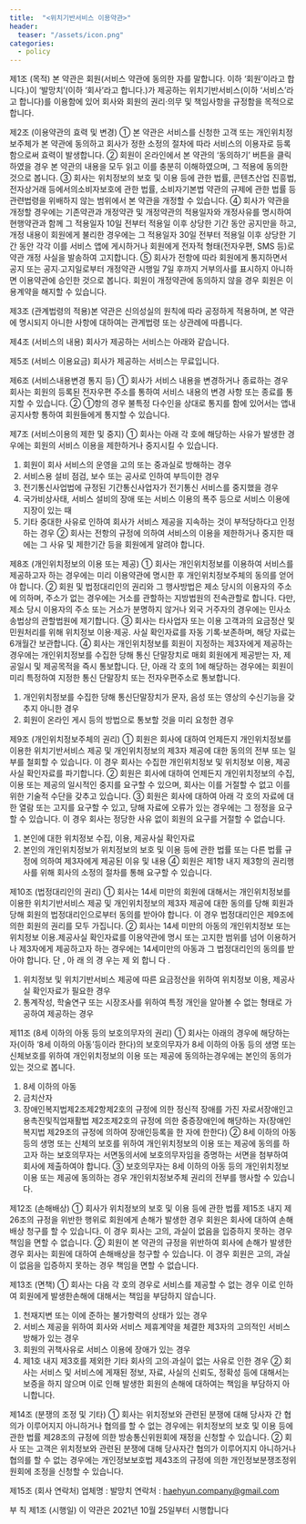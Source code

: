 ```yaml
---
title:  "<위치기반서비스 이용약관>"
header:
  teaser: "/assets/icon.png"
categories: 
  - policy
---
```



제1조 (목적) 
본 약관은 회원(서비스 약관에 동의한 자를 말합니다. 이하 ‘회원’이라고 합니다.)이 ‘발망치’(이하 ‘회사’라고 합니다.)가 제공하는 위치기반서비스(이하 ‘서비스’라고 합니다)를 이용함에 있어 회사와 회원의 권리·의무 및 책임사항을 규정함을 목적으로 합니다. 

제2조 (이용약관의 효력 및 변경)
① 본 약관은 서비스를 신청한 고객 또는 개인위치정보주체가 본 약관에 동의하고 회사가 정한 소정의 절차에 따라 서비스의 이용자로 등록함으로써 효력이 발생합니다. 
② 회원이 온라인에서 본 약관의 ‘동의하기’ 버튼을 클릭하였을 경우 본 약관의 내용을 모두 읽고 이를 충분히 이해하였으며, 그 적용에 동의한 것으로 봅니다. 
③ 회사는 위치정보의 보호 및 이용 등에 관한 법률, 콘텐츠산업 진흥법, 전자상거래 등에서의소비자보호에 관한 법률, 소비자기본법 약관의 규제에 관한 법률 등 관련법령을 위배하지 않는 범위에서 본 약관을 개정할 수 있습니다.
④ 회사가 약관을 개정할 경우에는 기존약관과 개정약관 및 개정약관의 적용일자와 개정사유를 명시하여 현행약관과 함께 그 적용일자 10일 전부터 적용일 이후 상당한 기간 동안 공지만을 하고, 개정 내용이 회원에게 불리한 경우에는 그 적용일자 30일 전부터 적용일 이후 상당한 기간 동안 각각 이를 서비스 앱에 게시하거나 회원에게 전자적 형태(전자우편, SMS 등)로 약관 개정 사실을 발송하여 고지합니다. 
⑤ 회사가 전항에 따라 회원에게 통지하면서 공지 또는 공지∙고지일로부터 개정약관 시행일 7일 후까지 거부의사를 표시하지 아니하면 이용약관에 승인한 것으로 봅니다. 회원이 개정약관에 동의하지 않을 경우 회원은 이용계약을 해지할 수 있습니다. 

제3조 (관계법령의 적용)본 약관은 신의성실의 원칙에 따라 공정하게 적용하며, 본 약관에 명시되지 아니한 사항에 대하여는 관계법령 또는 상관례에 따릅니다. 

제4조 (서비스의 내용) 회사가 제공하는 서비스는 아래와 같습니다.

제5조 (서비스 이용요금)
회사가 제공하는 서비스는 무료입니다. 

제6조 (서비스내용변경 통지 등)
① 회사가 서비스 내용을 변경하거나 종료하는 경우 회사는 회원의 등록된 전자우편 주소를 통하여 서비스 내용의 변경 사항 또는 종료를 통지할 수 있습니다. 
② ①항의 경우 불특정 다수인을 상대로 통지를 함에 있어서는 앱내 공지사항 통하여 회원들에게 통지할 수 있습니다. 

제7조 (서비스이용의 제한 및 중지)
① 회사는 아래 각 호에 해당하는 사유가 발생한 경우에는 회원의 서비스 이용을 제한하거나 중지시킬 수 있습니다.
 1. 회원이 회사 서비스의 운영을 고의 또는 중과실로 방해하는 경우
 2. 서비스용 설비 점검, 보수 또는 공사로 인하여 부득이한 경우
 3. 전기통신사업법에 규정된 기간통신사업자가 전기통신 서비스를 중지했을 경우
 4. 국가비상사태, 서비스 설비의 장애 또는 서비스 이용의 폭주 등으로 서비스 이용에 지장이 있는 때
 5. 기타 중대한 사유로 인하여 회사가 서비스 제공을 지속하는 것이 부적당하다고 인정하는 경우
② 회사는 전항의 규정에 의하여 서비스의 이용을 제한하거나 중지한 때에는 그 사유 및 제한기간 등을 회원에게 알려야 합니다. 

제8조 (개인위치정보의 이용 또는 제공)
① 회사는 개인위치정보를 이용하여 서비스를 제공하고자 하는 경우에는 미리 이용약관에 명시한 후 개인위치정보주체의 동의를 얻어야 합니다. 
② 회원 및 법정대리인의 권리와 그 행사방법은 제소 당시의 이용자의 주소에 의하며, 주소가 없는 경우에는 거소를 관할하는 지방법원의 전속관할로 합니다. 다만, 제소 당시 이용자의 주소 또는 거소가 분명하지 않거나 외국 거주자의 경우에는 민사소송법상의 관할법원에 제기합니다. 
③ 회사는 타사업자 또는 이용 고객과의 요금정산 및 민원처리를 위해 위치정보 이용·제공․ 사실 확인자료를 자동 기록·보존하며, 해당 자료는 6개월간 보관합니다. 
④ 회사는 개인위치정보를 회원이 지정하는 제3자에게 제공하는 경우에는 개인위치정보를 수집한 당해 통신 단말장치로 매회 회원에게 제공받는 자, 제공일시 및 제공목적을 즉시 통보합니다. 단, 아래 각 호의 1에 해당하는 경우에는 회원이 미리 특정하여 지정한 통신 단말장치 또는 전자우편주소로 통보합니다. 
 1. 개인위치정보를 수집한 당해 통신단말장치가 문자, 음성 또는 영상의 수신기능을 갖추지 아니한 경우
 2. 회원이 온라인 게시 등의 방법으로 통보할 것을 미리 요청한 경우

제9조 (개인위치정보주체의 권리)
① 회원은 회사에 대하여 언제든지 개인위치정보를 이용한 위치기반서비스 제공 및 개인위치정보의 제3자 제공에 대한 동의의 전부 또는 일부를 철회할 수 있습니다. 이 경우 회사는 수집한 개인위치정보 및 위치정보 이용, 제공사실 확인자료를 파기합니다. ② 회원은 회사에 대하여 언제든지 개인위치정보의 수집, 이용 또는 제공의 일시적인 중지를 요구할 수 있으며, 회사는 이를 거절할 수 없고 이를 위한 기술적 수단을 갖추고 있습니다. 
③ 회원은 회사에 대하여 아래 각 호의 자료에 대한 열람 또는 고지를 요구할 수 있고, 당해 자료에 오류가 있는 경우에는 그 정정을 요구할 수 있습니다. 이 경우 회사는 정당한 사유 없이 회원의 요구를 거절할 수 없습니다. 
 1. 본인에 대한 위치정보 수집, 이용, 제공사실 확인자료
 2. 본인의 개인위치정보가 위치정보의 보호 및 이용 등에 관한 법률 또는 다른 법률 규정에 의하여 제3자에게 제공된 이유 및 내용
④ 회원은 제1항 내지 제3항의 권리행사를 위해 회사의 소정의 절차를 통해 요구할 수 있습니다. 


제10조 (법정대리인의 권리) 
① 회사는 14세 미만의 회원에 대해서는 개인위치정보를 이용한 위치기반서비스 제공 및 개인위치정보의 제3자 제공에 대한 동의를 당해 회원과 당해 회원의 법정대리인으로부터 동의를 받아야 합니다. 이 경우 법정대리인은 제9조에 의한 회원의 권리를 모두 가집니다. 
② 회사는 14세 미만의 아동의 개인위치정보 또는 위치정보 이용․제공사실 확인자료를 이용약관에 명시 또는 고지한 범위를 넘어 이용하거나 제3자에게 제공하고자 하는 경우에는 14세미만의 아동과 그 법정대리인의 동의를 받아야 합니다. 단 , 아 래 의 경 우는 제 외 합니 다 . 
 1. 위치정보 및 위치기반서비스 제공에 따른 요금정산을 위하여 위치정보 이용, 제공사실 확인자료가 필요한 경우
 2. 통계작성, 학술연구 또는 시장조사를 위하여 특정 개인을 알아볼 수 없는 형태로 
가공하여 제공하는 경우

제11조 (8세 이하의 아동 등의 보호의무자의 권리) 
① 회사는 아래의 경우에 해당하는 자(이하 ‘8세 이하의 아동’등이라 한다)의 보호의무자가 8세 이하의 아동 등의 생명 또는 신체보호를 위하여 개인위치정보의 이용 또는 제공에 동의하는경우에는 본인의 동의가 있는 것으로 봅니다. 
 1. 8세 이하의 아동
 2. 금치산자
 3. 장애인복지법제2조제2항제2호의 규정에 의한 정신적 장애를 가진 자로서장애인고용촉진및직업재활법 제2조제2호의 규정에 의한 중증장애인에 해당하는 자(장애인복지법 제29조의 규정에 의하여 장애인등록을 한 자에 한한다)
② 8세 이하의 아동 등의 생명 또는 신체의 보호를 위하여 개인위치정보의 이용 또는 제공에 동의를 하고자 하는 보호의무자는 서면동의서에 보호의무자임을 증명하는 서면을 첨부하여 회사에 제출하여야 합니다.
③ 보호의무자는 8세 이하의 아동 등의 개인위치정보 이용 또는 제공에 동의하는 경우 개인위치정보주체 권리의 전부를 행사할 수 있습니다. 

제12조 (손해배상)
① 회사가 위치정보의 보호 및 이용 등에 관한 법률 제15조 내지 제26조의 규정을 위반한 행위로 회원에게 손해가 발생한 경우 회원은 회사에 대하여 손해배상 청구를 할 수 있습니다. 이 경우 회사는 고의, 과실이 없음을 입증하지 못하는 경우 책임을 면할 수 없습니다. 
② 회원이 본 약관의 규정을 위반하여 회사에 손해가 발생한 경우 회사는 회원에 대하여 손해배상을 청구할 수 있습니다. 이 경우 회원은 고의, 과실이 없음을 입증하지 못하는 경우 책임을 면할 수 없습니다. 

제13조 (면책) 
① 회사는 다음 각 호의 경우로 서비스를 제공할 수 없는 경우 이로 인하여 회원에게 발생한손해에 대해서는 책임을 부담하지 않습니다.
 1. 천재지변 또는 이에 준하는 불가항력의 상태가 있는 경우
 2. 서비스 제공을 위하여 회사와 서비스 제휴계약을 체결한 제3자의 고의적인 서비스방해가 있는 경우
 3. 회원의 귀책사유로 서비스 이용에 장애가 있는 경우
 4. 제1호 내지 제3호를 제외한 기타 회사의 고의∙과실이 없는 사유로 인한 경우
② 회사는 서비스 및 서비스에 게재된 정보, 자료, 사실의 신뢰도, 정확성 등에 대해서는 보증을 하지 않으며 이로 인해 발생한 회원의 손해에 대하여는 책임을 부담하지 아니합니다. 

제14조 (분쟁의 조정 및 기타)
① 회사는 위치정보와 관련된 분쟁에 대해 당사자 간 협의가 이루어지지 아니하거나 협의를 할 수 없는 경우에는 위치정보의 보호 및 이용 등에 관한 법률 제28조의 규정에 의한 방송통신위원회에 재정을 신청할 수 있습니다. 
② 회사 또는 고객은 위치정보와 관련된 분쟁에 대해 당사자간 협의가 이루어지지 아니하거나협의를 할 수 없는 경우에는 개인정보보호법 제43조의 규정에 의한 개인정보분쟁조정위원회에 조정을 신청할 수 있습니다. 

제15조 (회사 연락처)
업체명 : 발망치
연락처 : haehyun.company@gmail.com

부 칙
제1조 (시행일) 이 약관은 2021년 10월 25일부터 시행합니다
